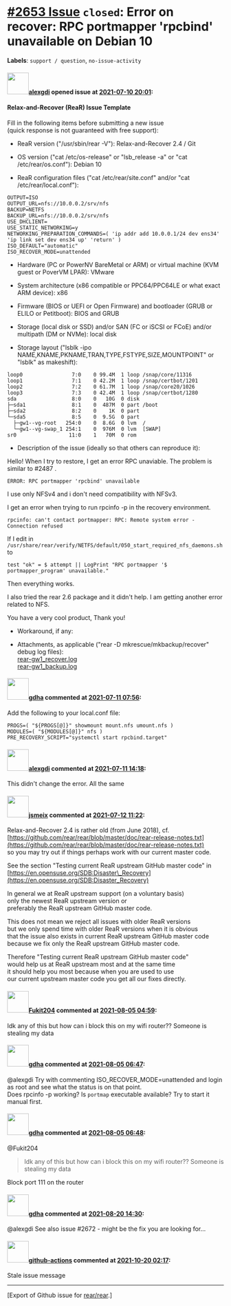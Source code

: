 [\#2653 Issue](https://github.com/rear/rear/issues/2653) `closed`: Error on recover: RPC portmapper 'rpcbind' unavailable on Debian 10
======================================================================================================================================

**Labels**: `support / question`, `no-issue-activity`

#### <img src="https://avatars.githubusercontent.com/u/10780496?u=9849158551f871a00d5d5a2be8313aade2f7a7b8&v=4" width="50">[alexgdi](https://github.com/alexgdi) opened issue at [2021-07-10 20:01](https://github.com/rear/rear/issues/2653):

#### Relax-and-Recover (ReaR) Issue Template

Fill in the following items before submitting a new issue  
(quick response is not guaranteed with free support):

-   ReaR version ("/usr/sbin/rear -V"): Relax-and-Recover 2.4 / Git

-   OS version ("cat /etc/os-release" or "lsb\_release -a" or "cat
    /etc/rear/os.conf"): Debian 10

-   ReaR configuration files ("cat /etc/rear/site.conf" and/or "cat
    /etc/rear/local.conf"):

<!-- -->

    OUTPUT=ISO  
    OUTPUT_URL=nfs://10.0.0.2/srv/nfs  
    BACKUP=NETFS  
    BACKUP_URL=nfs://10.0.0.2/srv/nfs  
    USE_DHCLIENT=  
    USE_STATIC_NETWORKING=y  
    NETWORKING_PREPARATION_COMMANDS=( 'ip addr add 10.0.0.1/24 dev ens34' 'ip link set dev ens34 up' 'return' )  
    ISO_DEFAULT="automatic"  
    ISO_RECOVER_MODE=unattended

-   Hardware (PC or PowerNV BareMetal or ARM) or virtual machine (KVM
    guest or PoverVM LPAR): VMware

-   System architecture (x86 compatible or PPC64/PPC64LE or what exact
    ARM device): x86

-   Firmware (BIOS or UEFI or Open Firmware) and bootloader (GRUB or
    ELILO or Petitboot): BIOS and GRUB

-   Storage (local disk or SSD) and/or SAN (FC or iSCSI or FCoE) and/or
    multipath (DM or NVMe): local disk

-   Storage layout ("lsblk -ipo
    NAME,KNAME,PKNAME,TRAN,TYPE,FSTYPE,SIZE,MOUNTPOINT" or "lsblk" as
    makeshift):

<!-- -->

    loop0                7:0    0 99.4M  1 loop /snap/core/11316
    loop1                7:1    0 42.2M  1 loop /snap/certbot/1201
    loop2                7:2    0 61.7M  1 loop /snap/core20/1026
    loop3                7:3    0 42.4M  1 loop /snap/certbot/1280
    sda                  8:0    0   10G  0 disk
    ├─sda1               8:1    0  487M  0 part /boot
    ├─sda2               8:2    0    1K  0 part
    └─sda5               8:5    0  9.5G  0 part
      ├─gw1--vg-root   254:0    0  8.6G  0 lvm  /
      └─gw1--vg-swap_1 254:1    0  976M  0 lvm  [SWAP]
    sr0                 11:0    1   70M  0 rom

-   Description of the issue (ideally so that others can reproduce it):

Hello! When I try to restore, I get an error RPC unaviable. The problem
is similar to \#2487 .

`ERROR: RPC portmapper 'rpcbind' unavailable`

I use only NFSv4 and i don't need compatibility with NFSv3.

I get an error when trying to run rpcinfo -p in the recovery
environment.

`rpcinfo: can't contact portmapper: RPC: Remote system error - Connection refused`

If I edit in
`/usr/share/rear/verify/NETFS/default/050_start_required_nfs_daemons.sh`
to

`test "ok" = $ attempt || LogPrint "RPC portmapper '$ portmapper_program' unavailable."`

Then everything works.

I also tried the rear 2.6 package and it didn't help. I am getting
another error related to NFS.

You have a very cool product, Thank you!

-   Workaround, if any:

-   Attachments, as applicable ("rear -D mkrescue/mkbackup/recover"
    debug log files):  
    [rear-gw1\_recover.log](https://github.com/rear/rear/files/6795870/rear-gw1_recover.log)  
    [rear-gw1\_backup.log](https://github.com/rear/rear/files/6795871/rear-gw1_backup.log)

#### <img src="https://avatars.githubusercontent.com/u/888633?u=cdaeb31efcc0048d3619651aa18dd4b76e636b21&v=4" width="50">[gdha](https://github.com/gdha) commented at [2021-07-11 07:56](https://github.com/rear/rear/issues/2653#issuecomment-877757850):

Add the following to your local.conf file:

    PROGS=( "${PROGS[@]}" showmount mount.nfs umount.nfs )
    MODULES=( "${MODULES[@]}" nfs )
    PRE_RECOVERY_SCRIPT="systemctl start rpcbind.target"

#### <img src="https://avatars.githubusercontent.com/u/10780496?u=9849158551f871a00d5d5a2be8313aade2f7a7b8&v=4" width="50">[alexgdi](https://github.com/alexgdi) commented at [2021-07-11 14:18](https://github.com/rear/rear/issues/2653#issuecomment-877808001):

This didn't change the error. All the same

#### <img src="https://avatars.githubusercontent.com/u/1788608?u=925fc54e2ce01551392622446ece427f51e2f0ce&v=4" width="50">[jsmeix](https://github.com/jsmeix) commented at [2021-07-12 11:22](https://github.com/rear/rear/issues/2653#issuecomment-878198027):

Relax-and-Recover 2.4 is rather old (from June 2018), cf.  
[https://github.com/rear/rear/blob/master/doc/rear-release-notes.txt](https://github.com/rear/rear/blob/master/doc/rear-release-notes.txt)  
so you may try out if things perhaps work with our current master code.

See the section "Testing current ReaR upstream GitHub master code" in  
[https://en.opensuse.org/SDB:Disaster\_Recovery](https://en.opensuse.org/SDB:Disaster_Recovery)

In general we at ReaR upstream support (on a voluntary basis)  
only the newest ReaR upstream version or  
preferably the ReaR upstream GitHub master code.

This does not mean we reject all issues with older ReaR versions  
but we only spend time with older ReaR versions when it is obvious  
that the issue also exists in current ReaR upstream GitHub master code  
because we fix only the ReaR upstream GitHub master code.

Therefore "Testing current ReaR upstream GitHub master code"  
would help us at ReaR upstream most and at the same time  
it should help you most because when you are used to use  
our current upstream master code you get all our fixes directly.

#### <img src="https://avatars.githubusercontent.com/u/88473165?v=4" width="50">[Fukit204](https://github.com/Fukit204) commented at [2021-08-05 04:59](https://github.com/rear/rear/issues/2653#issuecomment-893164696):

Idk any of this but how can i block this on my wifi router?? Someone is
stealing my data

#### <img src="https://avatars.githubusercontent.com/u/888633?u=cdaeb31efcc0048d3619651aa18dd4b76e636b21&v=4" width="50">[gdha](https://github.com/gdha) commented at [2021-08-05 06:47](https://github.com/rear/rear/issues/2653#issuecomment-893209740):

@alexgdi Try with commenting ISO\_RECOVER\_MODE=unattended and login as
root and see what the status is on that point.  
Does rpcinfo -p working? Is `portmap` executable available? Try to start
it manual first.

#### <img src="https://avatars.githubusercontent.com/u/888633?u=cdaeb31efcc0048d3619651aa18dd4b76e636b21&v=4" width="50">[gdha](https://github.com/gdha) commented at [2021-08-05 06:48](https://github.com/rear/rear/issues/2653#issuecomment-893210188):

@Fukit204

> Idk any of this but how can i block this on my wifi router?? Someone
> is stealing my data

Block port 111 on the router

#### <img src="https://avatars.githubusercontent.com/u/888633?u=cdaeb31efcc0048d3619651aa18dd4b76e636b21&v=4" width="50">[gdha](https://github.com/gdha) commented at [2021-08-20 14:30](https://github.com/rear/rear/issues/2653#issuecomment-902733351):

@alexgdi See also issue \#2672 - might be the fix you are looking for...

#### <img src="https://avatars.githubusercontent.com/in/15368?v=4" width="50">[github-actions](https://github.com/apps/github-actions) commented at [2021-10-20 02:17](https://github.com/rear/rear/issues/2653#issuecomment-947257682):

Stale issue message

------------------------------------------------------------------------

\[Export of Github issue for
[rear/rear](https://github.com/rear/rear).\]
